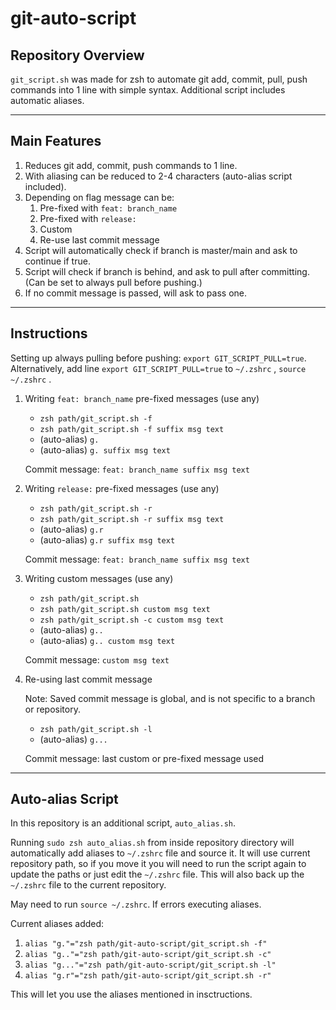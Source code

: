 # git-auto-script

## Repository Overview

`git_script.sh` was made for zsh to automate git add, commit, pull, push commands into 1 line with simple syntax.
Additional script includes automatic aliases.

---

## Main Features

1. Reduces git add, commit, push commands to 1 line.
2. With aliasing can be reduced to 2-4 characters (auto-alias script included).
3. Depending on flag message can be:
    1. Pre-fixed with `feat: branch_name`
    2. Pre-fixed with `release:`
    3. Custom
    4. Re-use last commit message
4. Script will automatically check if branch is master/main and ask to continue if true.
5. Script will check if branch is behind, and ask to pull after committing. (Can be set to always pull before pushing.)
6. If no commit message is passed, will ask to pass one.

---

## Instructions

Setting up always pulling before pushing:
`export GIT_SCRIPT_PULL=true`. Alternatively, add line `export GIT_SCRIPT_PULL=true` to `~/.zshrc` , `source ~/.zshrc` .

1. Writing `feat: branch_name` pre-fixed messages (use any)

    * `zsh path/git_script.sh -f`
    * `zsh path/git_script.sh -f suffix msg text`
    * (auto-alias) `g.`
    * (auto-alias) `g. suffix msg text`

    Commit message: `feat: branch_name suffix msg text`

2. Writing `release:` pre-fixed messages (use any)

    * `zsh path/git_script.sh -r`
    * `zsh path/git_script.sh -r suffix msg text`
    * (auto-alias) `g.r`
    * (auto-alias) `g.r suffix msg text`

    Commit message: `feat: branch_name suffix msg text`

3. Writing custom messages (use any)

    * `zsh path/git_script.sh`
    * `zsh path/git_script.sh custom msg text`
    * `zsh path/git_script.sh -c custom msg text`
    * (auto-alias) `g..`
    * (auto-alias) `g.. custom msg text`

    Commit message: `custom msg text`

4. Re-using last commit message

    Note: Saved commit message is global, and is not specific to a branch or repository.

    * `zsh path/git_script.sh -l`
    * (auto-alias) `g...`

    Commit message: last custom or pre-fixed message used

---

## Auto-alias Script

In this repository is an additional script, `auto_alias.sh`.

Running `sudo zsh auto_alias.sh` from inside repository directory will automatically add aliases to `~/.zshrc` file and source it. It will use current repository path, so if you move it you will need to run the script again to update the paths or just edit the `~/.zshrc` file. This will also back up the `~/.zshrc` file to the current repository.

May need to run `source ~/.zshrc`. If errors executing aliases.

Current aliases added:

1. `alias "g."="zsh path/git-auto-script/git_script.sh -f"`
2. `alias "g.."="zsh path/git-auto-script/git_script.sh -c"`
3. `alias "g..."="zsh path/git-auto-script/git_script.sh -l"`
4. `alias "g.r"="zsh path/git-auto-script/git_script.sh -r"`

This will let you use the aliases mentioned in insctructions.

